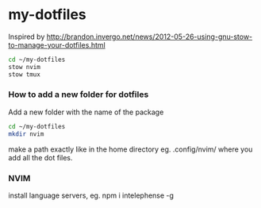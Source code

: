 # my-dotfiles

Inspired by http://brandon.invergo.net/news/2012-05-26-using-gnu-stow-to-manage-your-dotfiles.html

```sh
cd ~/my-dotfiles
stow nvim
stow tmux
```

### How to add a new folder for dotfiles
Add a new folder with the name of the package

```sh
cd ~/my-dotfiles
mkdir nvim
```

make a path exactly like in the home directory eg. .config/nvim/ where you add all the dot files.

### NVIM

install language servers, eg. npm i intelephense -g

